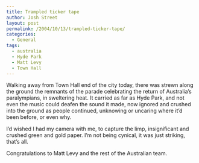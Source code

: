 ```yaml
---
title: Trampled ticker tape
author: Josh Street
layout: post
permalink: /2004/10/13/trampled-ticker-tape/
categories:
  - General
tags:
  - australia
  - Hyde Park
  - Matt Levy
  - Town Hall
---
```

Walking away from Town Hall end of the city today, there was strewn along the ground the remnants of the parade celebrating the return of Australia&#8217;s paralympians, in sweltering heat. It carried as far as Hyde Park, and not even the music could deafen the sound it made, now ignored and crushed into the ground as people continued, unknowing or uncaring where it&#8217;d been before, or even why.

I&#8217;d wished I had my camera with me, to capture the limp, insignificant and crushed green and gold paper. I&#8217;m not being cynical, it was just striking, that&#8217;s all.

Congratulations to Matt Levy and the rest of the Australian team.